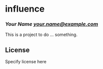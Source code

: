 # influence
### _Your Name <your.name@example.com>_

This is a project to do ... something.

## License

Specify license here

